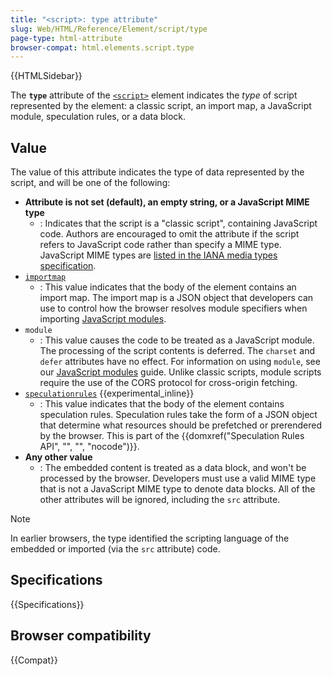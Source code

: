 ```yaml
---
title: "<script>: type attribute"
slug: Web/HTML/Reference/Element/script/type
page-type: html-attribute
browser-compat: html.elements.script.type
---
```


{{HTMLSidebar}}

The **`type`** attribute of the [`<script>`](/en-US/docs/Web/HTML/Reference/Element/script) element indicates the _type_ of script represented by the element: a classic script, an import map, a JavaScript module, speculation rules, or a data block.

## Value

The value of this attribute indicates the type of data represented by the script, and will be one of the following:

- **Attribute is not set (default), an empty string, or a JavaScript MIME type**
  - : Indicates that the script is a "classic script", containing JavaScript code.
    Authors are encouraged to omit the attribute if the script refers to JavaScript code rather than specify a MIME type.
    JavaScript MIME types are [listed in the IANA media types specification](/en-US/docs/Web/HTTP/Guides/MIME_types#textjavascript).
- [`importmap`](/en-US/docs/Web/HTML/Reference/Element/script/type/importmap)
  - : This value indicates that the body of the element contains an import map.
    The import map is a JSON object that developers can use to control how the browser resolves module specifiers when importing [JavaScript modules](/en-US/docs/Web/JavaScript/Guide/Modules#importing_modules_using_import_maps).
- `module`
  - : This value causes the code to be treated as a JavaScript module.
    The processing of the script contents is deferred.
    The `charset` and `defer` attributes have no effect.
    For information on using `module`, see our [JavaScript modules](/en-US/docs/Web/JavaScript/Guide/Modules) guide.
    Unlike classic scripts, module scripts require the use of the CORS protocol for cross-origin fetching.
- [`speculationrules`](/en-US/docs/Web/HTML/Reference/Element/script/type/speculationrules) {{experimental_inline}}
  - : This value indicates that the body of the element contains speculation rules.
    Speculation rules take the form of a JSON object that determine what resources should be prefetched or prerendered by the browser. This is part of the {{domxref("Speculation Rules API", "", "", "nocode")}}.
- **Any other value**
  - : The embedded content is treated as a data block, and won't be processed by the browser.
    Developers must use a valid MIME type that is not a JavaScript MIME type to denote data blocks.
    All of the other attributes will be ignored, including the `src` attribute.

> [!NOTE]
> In earlier browsers, the type identified the scripting language of the embedded or imported (via the `src` attribute) code.

## Specifications

{{Specifications}}

## Browser compatibility

{{Compat}}
